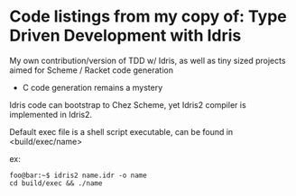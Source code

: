 # Code listings from my copy of: Type Driven Development with Idris

My own contribution/version of TDD w/ Idris, as well as tiny sized projects aimed for Scheme / Racket code generation

- C code generation remains a mystery 

Idris code can bootstrap to Chez Scheme, yet Idris2 compiler is implemented in Idris2.


Default exec file is a shell script executable, can be found in <build/exec/name>

ex:
```console
foo@bar:~$ idris2 name.idr -o name
cd build/exec && ./name
```
